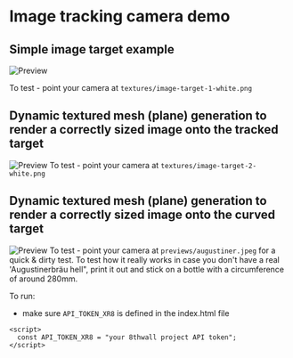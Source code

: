 # Image tracking camera demo

## Simple image target example
![Preview](/previews/image-target.webp?raw=true "Simple Image target")

To test - point your camera at `textures/image-target-1-white.png`

## Dynamic textured mesh (plane) generation to render a correctly sized image onto the tracked target
![Preview](/previews/flat-image-physical-size.webp?raw=true "Physically correct image size")
To test - point your camera at `textures/image-target-2-white.png`

## Dynamic textured mesh (plane) generation to render a correctly sized image onto the curved target
![Preview](/previews/curved-image-target-video.webp?raw=true "Curved image target with video")
To test - point your camera at `previews/augustiner.jpeg` for a quick & dirty test. To test how it really works in case you don't have a real 'Augustinerbräu  hell", print it out and stick on a bottle with a circumference of around 280mm.


To run:
- make sure `API_TOKEN_XR8` is defined in the index.html file
```
<script>
  const API_TOKEN_XR8 = "your 8thwall project API token";
</script>
```

